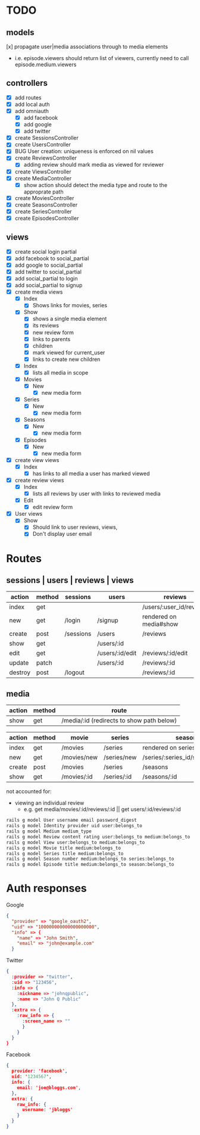 # TODO
## models
[x] propagate user|media associations through to media elements
  - i.e. episode.viewers should return list of viewers, currently need to call episode.medium.viewers  
## controllers
- [x] add routes  
- [x] add local auth  
- [x] add omniauth  
  - [x] add facebook  
  - [x] add google  
  - [x] add twitter  
- [x] create SessionsController  
- [x] create UsersController  
- [x] BUG User creation: uniqueness is enforced on nil values  
- [x] create ReviewsController  
  - [x] adding review should mark media as viewed for reviewer
- [x] create ViewsController  
- [x] create MediaController  
  - [x] show action should detect the media type and route to the approprate path
- [x] create MoviesController  
- [x] create SeasonsController  
- [x] create SeriesController  
- [x] create EpisodesController  
## views
- [x] create social login partial  
- [x] add facebook to social_partial  
- [x] add google to social_partial  
- [x] add twitter to social_partial  
- [x] add social_partial to login  
- [x] add social_partial to signup  
- [x] create media views
  - [x] Index
    - [x] Shows links for movies, series 
  - [x] Show
    - [x] shows a single media element
    - [x] its reviews
    - [x] new review form
    - [x] links to parents
    - [x] children
    - [x] mark viewed for current_user
    - [x] links to create new children
  - [x] Index
    - [x] lists all media in scope
  - [x] Movies
    - [x] New  
      - [x] new media form
  - [x] Series    
    - [x] New  
      - [x] new media form
  - [x] Seasons    
    - [x] New  
      - [x] new media form
  - [x] Episodes    
    - [x] New  
      - [x] new media form
- [x] create view views
  - [x] Index  
      - [x] has links to all media a user has marked viewed
- [x] create review views
  - [x] Index
    - [x] lists all reviews by user with links to reviewed media
  - [x] Edit
    - [x] edit review form
- [x] User views
  - [x] Show
    - [x] Should link to user reviews, views,
    - [x] Don't display user email

# Routes
## sessions | users | reviews | views
action | method | sessions | users | reviews | views
-|-|-|-|-|-
index | get | | | /users/:user_id/reviews | /users/:user_id/views
new | get | /login | /signup | rendered on media#show | rendered on media#show
create | post | /sessions | /users | /reviews | /views 
show | get | | /users/:id |  |  |
edit | get | | /users/:id/edit | /reviews/:id/edit | 
update | patch | | /users/:id | /reviews/:id | 
destroy | post | /logout | | /reviews/:id | /views/:id

## media
action | method | route
-|-|-
show | get | /media/:id (redirects to show path below)

action | method | movie | series | season | episode
-|-|-|-|-|-
index | get | /movies | /series | rendered on series#show | rendered on season#show  
new | get | /movies/new | /series/new | /series/:series_id/seasons/new | /series/:series_id/seasons/:season_id/episodes/new
create | post | /movies | /series | /seasons | /episodes
show | get | /movies/:id | /series/:id | /seasons/:id | /episodes/:id

not accounted for:  
- viewing an individual review  
  - e.g. get media/movies/:id/reviews/:id || get users/:id/reviews/:id

```bash
rails g model User username email password_digest
rails g model Identity provider uid user:belongs_to
rails g model Medium medium_type
rails g model Review content rating user:belongs_to medium:belongs_to
rails g model View user:belongs_to medium:belongs_to
rails g model Movie title medium:belongs_to
rails g model Series title medium:belongs_to
rails g model Season number medium:belongs_to series:belongs_to
rails g model Episode title medium:belongs_to season:belongs_to
```


# Auth responses
Google
```json
{
  "provider" => "google_oauth2",
  "uid" => "100000000000000000000",
  "info" => {
    "name" => "John Smith",
    "email" => "john@example.com"
  }

```
Twitter
```json
{
  :provider => "twitter",
  :uid => "123456",
  :info => {
    :nickname => "johnqpublic",
    :name => "John Q Public"
  },
  :extra => {
    :raw_info => {
      :screen_name => ""
      }
    }
  }
}
```
Facebook
```json 
{
  provider: 'facebook',
  uid: '1234567',
  info: {
    email: 'joe@bloggs.com',
  },  
  extra: {
    raw_info: {
      username: 'jbloggs'
    }
  }
}
```